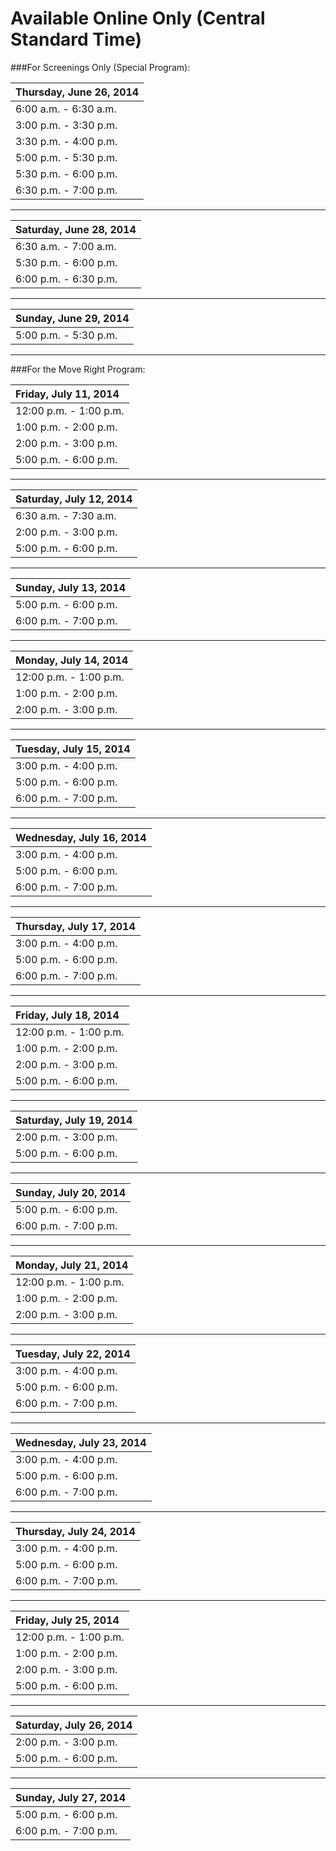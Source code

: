 # Available Online Only (Central Standard Time)
###For Screenings Only (Special Program):

| Thursday, June 26, 2014 |
| :----------------------------- |
| 6:00 a.m. - 6:30 a.m.          |
| 3:00 p.m. - 3:30 p.m.          |
| 3:30 p.m. - 4:00 p.m.          |
| 5:00 p.m. - 5:30 p.m.          |
| 5:30 p.m. - 6:00 p.m.          |
| 6:30 p.m. - 7:00 p.m.          |

---

| Saturday, June 28, 2014 |
| :----------------------------- |
| 6:30 a.m. - 7:00 a.m.          |
| 5:30 p.m. - 6:00 p.m.          |
| 6:00 p.m. - 6:30 p.m.          |

---

| Sunday, June 29, 2014 |
| :----------------------------- |
| 5:00 p.m. - 5:30 p.m.          |



---
###For the Move Right Program:

| Friday, July 11, 2014 |
| :----------------------------- |
| 12:00 p.m. - 1:00 p.m.         |
| 1:00 p.m. - 2:00 p.m.          |
| 2:00 p.m. - 3:00 p.m.          |
| 5:00 p.m. - 6:00 p.m.          |

---
| Saturday, July 12, 2014 |
| :----------------------------- |
| 6:30 a.m. - 7:30 a.m.          |
| 2:00 p.m. - 3:00 p.m.          |
| 5:00 p.m. - 6:00 p.m.          |

---
| Sunday, July 13, 2014 |
| :----------------------------- |
| 5:00 p.m. - 6:00 p.m.          |
| 6:00 p.m. - 7:00 p.m.          |

---
| Monday, July 14, 2014 |
| :----------------------------- |
| 12:00 p.m. - 1:00 p.m.         |
| 1:00 p.m. - 2:00 p.m.         |
| 2:00 p.m. - 3:00 p.m.         |

---
| Tuesday, July 15, 2014 |
| :----------------------------- |
| 3:00 p.m. - 4:00 p.m.         |
| 5:00 p.m. - 6:00 p.m.         |
| 6:00 p.m. - 7:00 p.m.         |
---

| Wednesday, July 16, 2014 |
| :----------------------------- |
| 3:00 p.m. - 4:00 p.m.         |
| 5:00 p.m. - 6:00 p.m.         |
| 6:00 p.m. - 7:00 p.m.         |
---

| Thursday, July 17, 2014 |
| :----------------------------- |
| 3:00 p.m. - 4:00 p.m.         |
| 5:00 p.m. - 6:00 p.m.         |
| 6:00 p.m. - 7:00 p.m.         |
---

| Friday, July 18, 2014 |
| :----------------------------- |
| 12:00 p.m. - 1:00 p.m.         |
| 1:00 p.m. - 2:00 p.m.          |
| 2:00 p.m. - 3:00 p.m.          |
| 5:00 p.m. - 6:00 p.m.          |
---

| Saturday, July 19, 2014 |
| :----------------------------- |
| 2:00 p.m. - 3:00 p.m.          |
| 5:00 p.m. - 6:00 p.m.          |

---

| Sunday, July 20, 2014 |
| :----------------------------- |
| 5:00 p.m. - 6:00 p.m.          |
| 6:00 p.m. - 7:00 p.m.          |

---
| Monday, July 21, 2014 |
| :----------------------------- |
| 12:00 p.m. - 1:00 p.m.         |
| 1:00 p.m. - 2:00 p.m.         |
| 2:00 p.m. - 3:00 p.m.         |

---
| Tuesday, July 22, 2014 |
| :----------------------------- |
| 3:00 p.m. - 4:00 p.m.         |
| 5:00 p.m. - 6:00 p.m.         |
| 6:00 p.m. - 7:00 p.m.         |
---

| Wednesday, July 23, 2014 |
| :----------------------------- |
| 3:00 p.m. - 4:00 p.m.         |
| 5:00 p.m. - 6:00 p.m.         |
| 6:00 p.m. - 7:00 p.m.         |
---

| Thursday, July 24, 2014 |
| :----------------------------- |
| 3:00 p.m. - 4:00 p.m.         |
| 5:00 p.m. - 6:00 p.m.         |
| 6:00 p.m. - 7:00 p.m.         |
---

| Friday, July 25, 2014 |
| :----------------------------- |
| 12:00 p.m. - 1:00 p.m.         |
| 1:00 p.m. - 2:00 p.m.          |
| 2:00 p.m. - 3:00 p.m.          |
| 5:00 p.m. - 6:00 p.m.          |
---

| Saturday, July 26, 2014 |
| :----------------------------- |
| 2:00 p.m. - 3:00 p.m.          |
| 5:00 p.m. - 6:00 p.m.          |

---

| Sunday, July 27, 2014 |
| :----------------------------- |
| 5:00 p.m. - 6:00 p.m.          |
| 6:00 p.m. - 7:00 p.m.          |
